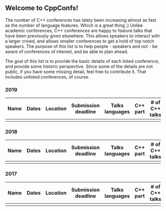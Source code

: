 ## Welcome to CppConfs!

The number of C++ conferences has lately been increasing almost as fast as the number of language features. Which is a great thing ;)
Unlike academic conferences, C++ conferences are happy to feature talks that have been previously given elsewhere. This allows speakers to interact with a larger crowd, and allows smaller conferences to get a hold of top notch speakers. The purpose of this list is to help people - speakers and not - be aware of conferences of interest, and be able to plan ahead.

The goal of this list is to provide the basic details of each listed conference, and provide some historic perspective. Since some of the details are not public, if you have some missing detail, feel free to contribute it. That includes unlisted conferences, of course.

### 2019

| Name | Dates | Location | Submission deadline | Talks languages | C++ part | # of C++ talks | # of participants | Speakers support |
|------|-------|----------|---------------------|-----------------|----------|----------------|-------------------|------------------|
|      |       |          |                     |                 |          |                |                   |                  |

### 2018

| Name | Dates | Location | Submission deadline | Talks languages | C++ part | # of C++ talks | # of participants | Speakers support |
|------|-------|----------|---------------------|-----------------|----------|----------------|-------------------|------------------|
|      |       |          |                     |                 |          |                |                   |                  |

### 2017

| Name | Dates | Location | Submission deadline | Talks languages | C++ part | # of C++ talks | # of participants | Speakers support |
|------|-------|----------|---------------------|-----------------|----------|----------------|-------------------|------------------|
|      |       |          |                     |                 |          |                |                   |                  |

